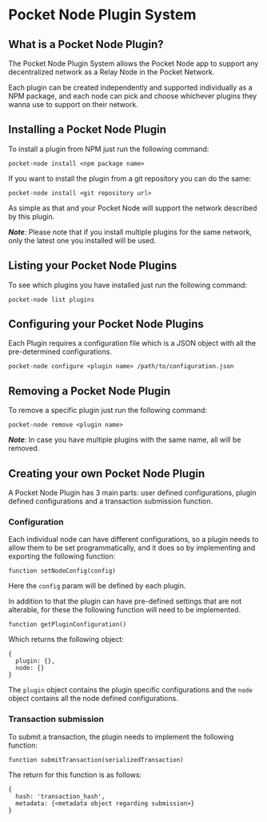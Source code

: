 # Pocket Node Plugin System

## What is a Pocket Node Plugin?
The Pocket Node Plugin System allows the Pocket Node app to support any decentralized network as a Relay Node in the Pocket Network.

Each plugin can be created independently and supported individually as a NPM package, and each node can pick and choose whichever plugins they wanna use to support on their network.

## Installing a Pocket Node Plugin
To install a plugin from NPM just run the following command:

`pocket-node install <npm package name>`

If you want to install the plugin from a git repository you can do the same:

`pocket-node install <git repository url>`

As simple as that and your Pocket Node will support the network described by this plugin.

***Note***: Please note that if you install multiple plugins for the same network, only the latest one you installed will be used.

## Listing your Pocket Node Plugins
To see which plugins you have installed just run the following command:

`pocket-node list plugins`

## Configuring your Pocket Node Plugins
Each Plugin requires a configuration file which is a JSON object with all the pre-determined configurations.

`pocket-node configure <plugin name> /path/to/configuration.json`

## Removing a Pocket Node Plugin
To remove a specific plugin just run the following command:

`pocket-node remove <plugin name>`

***Note***: In case you have multiple plugins with the same name, all will be removed.

## Creating your own Pocket Node Plugin
A Pocket Node Plugin has 3 main parts: user defined configurations, plugin defined configurations and a transaction submission function.

### Configuration
Each individual node can have different configurations, so a plugin needs to allow them to be set programmatically, and it does so by implementing and exporting the following function:

`function setNodeConfig(config)`

Here the `config` param will be defined by each plugin.

In addition to that the plugin can have pre-defined settings that are not alterable, for these the following function will need to be implemented.

`function getPluginConfiguration()`

Which returns the following object:

```
{
  plugin: {},
  node: {}
}
```

The `plugin` object contains the plugin specific configurations and the `node` object contains all the node defined configurations.

### Transaction submission
To submit a transaction, the plugin needs to implement the following function:

`function submitTransaction(serializedTransaction)`

The return for this function is as follows:

```
{
  hash: 'transaction_hash',
  metadata: {<metadata object regarding submission>}
}
```
